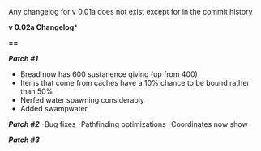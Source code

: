 Any changelog for v 0.01a does not exist except for in the commit history

**v 0.02a Changelog***

**==**

***_Patch #1_***
- Bread now has 600 sustanence giving (up from 400)
- Items that come from caches have a 10% chance to be bound rather than 50%
- Nerfed water spawning considerably
- Added swampwater

***_Patch #2_***
-Bug fixes
-Pathfinding optimizations
-Coordinates now show

***_Patch #3_***